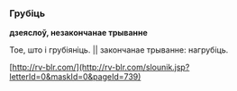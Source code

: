 ### Грубіць
**дзеяслоў, незакончанае трыванне**

Тое, што і грубіяніць. || закончанае трыванне: нагрубіць.

<a rel="author">[http://rv-blr.com/](http://rv-blr.com/slounik.jsp?letterId=0&maskId=0&pageId=739)</a>
